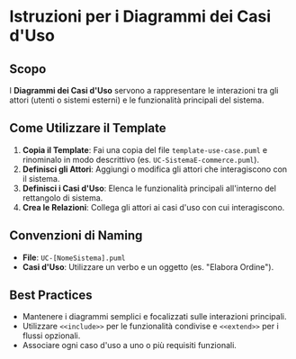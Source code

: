 # Istruzioni per i Diagrammi dei Casi d'Uso

## Scopo

I **Diagrammi dei Casi d'Uso** servono a rappresentare le interazioni tra gli attori (utenti o sistemi esterni) e le funzionalità principali del sistema.

## Come Utilizzare il Template

1.  **Copia il Template**: Fai una copia del file `template-use-case.puml` e rinominalo in modo descrittivo (es. `UC-SistemaE-commerce.puml`).
2.  **Definisci gli Attori**: Aggiungi o modifica gli attori che interagiscono con il sistema.
3.  **Definisci i Casi d'Uso**: Elenca le funzionalità principali all'interno del rettangolo di sistema.
4.  **Crea le Relazioni**: Collega gli attori ai casi d'uso con cui interagiscono.

## Convenzioni di Naming

- **File**: `UC-[NomeSistema].puml`
- **Casi d'Uso**: Utilizzare un verbo e un oggetto (es. "Elabora Ordine").

## Best Practices

- Mantenere i diagrammi semplici e focalizzati sulle interazioni principali.
- Utilizzare `<<include>>` per le funzionalità condivise e `<<extend>>` per i flussi opzionali.
- Associare ogni caso d'uso a uno o più requisiti funzionali.
